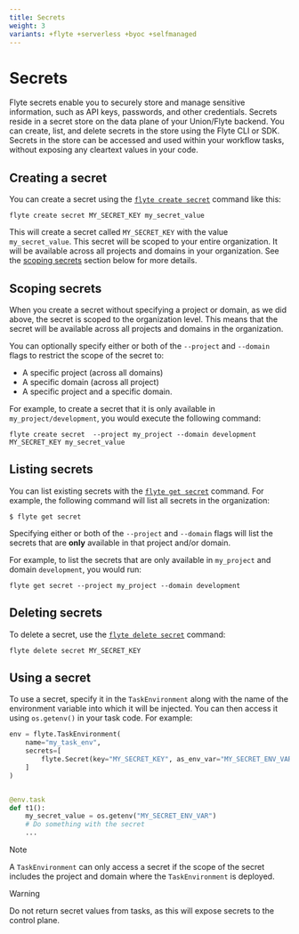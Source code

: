 ```yaml
---
title: Secrets
weight: 3
variants: +flyte +serverless +byoc +selfmanaged
---
```


# Secrets

Flyte secrets enable you to securely store and manage sensitive information, such as API keys, passwords, and other credentials.
Secrets reside in a secret store on the data plane of your Union/Flyte backend.
You can create, list, and delete secrets in the store using the Flyte CLI or SDK.
Secrets in the store can be accessed and used within your workflow tasks, without exposing any cleartext values in your code.

<!-- TODO: add back when file secrets are supported
## Creating a literal string secret
-->

## Creating a secret

You can create a secret using the [`flyte create secret`](../../api-reference/flyte-cli#flyte-create-secret) command like this:

```shell
flyte create secret MY_SECRET_KEY my_secret_value
```

This will create a secret called `MY_SECRET_KEY` with the value `my_secret_value`.
This secret will be scoped to your entire organization.
It will be available across all projects and domains in your organization.
See the [scoping secrets](#scoping-secrets) section below for more details.

<!-- TODO: add back when file secrets are supported
## Creating a file secret

You can also create a secret with a file as the value

```shell
flyte create secret MY_SECRET_KEY --from-file /path/to/my_secret_file
```

In this case, when accessing the secret in your task code, you will need to [mount it as a file](#using-a-secret-created-from-a-file).
-->

## Scoping secrets

When you create a secret without specifying a project or domain, as we did above, the secret is scoped to the organization level.
This means that the secret will be available across all projects and domains in the organization.

You can optionally specify either or both of the `--project` and `--domain` flags to restrict the scope of the secret to:
* A specific project (across all domains)
* A specific domain (across all project)
* A specific project and a specific domain.

For example, to create a secret that it is only available in `my_project/development`, you would execute the following command:

```shell
flyte create secret  --project my_project --domain development MY_SECRET_KEY my_secret_value
```

## Listing secrets

You can list existing secrets with the [`flyte get secret`](../../api-reference/flyte-cli#flyte-get-secret) command.
For example, the following command will list all secrets in the organization:

```shell
$ flyte get secret
```

Specifying either or both of the `--project` and `--domain` flags will list the secrets that are **only** available in that project and/or domain.

For example, to list the secrets that are only available in `my_project` and domain `development`, you would run:

```shell
flyte get secret --project my_project --domain development
```

## Deleting secrets

To delete a secret, use the [`flyte delete secret`](../../api-reference/flyte-cli#flyte-delete-secret) command:

```shell
flyte delete secret MY_SECRET_KEY
```

<!-- TODO: add back when file secrets are supported
## Using a literal string secret
-->

## Using a secret

To use a secret, specify it in the `TaskEnvironment` along with the name of the environment variable into which it will be injected.
You can then access it using `os.getenv()` in your task code.
For example:

```python
env = flyte.TaskEnvironment(
    name="my_task_env",
    secrets=[
        flyte.Secret(key="MY_SECRET_KEY", as_env_var="MY_SECRET_ENV_VAR"),
    ]
)


@env.task
def t1():
    my_secret_value = os.getenv("MY_SECRET_ENV_VAR")
    # Do something with the secret
    ...
```

<!-- TODO: add back when file secrets are supported

## Using a file secret

To use a file secret, specify it in the `TaskEnvironment` along with the path to which the file will be mounted.
You can then access it as a local file within your task code.

```python
env = flyte.TaskEnvironment(
    name="my_task_env",
    secrets=[
        flyte.Secret(key="MY_SECRET_KEY", mount="/root/my_secret_file"),
    ]
)


@env.task
def t1():
    with open("/root/my_secret_file", "r") as f:
        my_secret_value = f.read()
    # Do something with the secret
    ...
```
-->

> [!NOTE]
> A `TaskEnvironment` can only access a secret if the scope of the secret includes the project and domain where the `TaskEnvironment` is deployed.

> [!WARNING]
> Do not return secret values from tasks, as this will expose secrets to the control plane.

